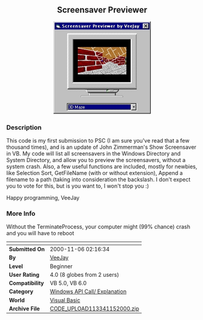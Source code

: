 ﻿<div align="center">

## Screensaver Previewer

<img src="PIC20001151924176423.jpg">
</div>

### Description

This code is my first submission to PSC (I am sure you've read that a few thousand times), and is an update of John Zimmerman's Show Screensaver in VB. My code will list all screensavers in the Windows Directory and System Directory, and allow you to preview the screensavers, without a system crash. Also, a few useful functions are included, mostly for newbies, like Selection Sort, GetFileName (with or without extension), Append a filename to a path (taking into consideration the backslash. I don't expect you to vote for this, but is you want to, I won't stop you :)

Happy programming, VeeJay
 
### More Info
 
Without the TerminateProcess, your computer might (99% chance) crash and you will have to reboot


<span>             |<span>
---                |---
**Submitted On**   |2000-11-06 02:16:34
**By**             |[VeeJay](https://github.com/Planet-Source-Code/PSCIndex/blob/master/ByAuthor/veejay.md)
**Level**          |Beginner
**User Rating**    |4.0 (8 globes from 2 users)
**Compatibility**  |VB 5\.0, VB 6\.0
**Category**       |[Windows API Call/ Explanation](https://github.com/Planet-Source-Code/PSCIndex/blob/master/ByCategory/windows-api-call-explanation__1-39.md)
**World**          |[Visual Basic](https://github.com/Planet-Source-Code/PSCIndex/blob/master/ByWorld/visual-basic.md)
**Archive File**   |[CODE\_UPLOAD113341152000\.zip](https://github.com/Planet-Source-Code/veejay-screensaver-previewer__1-12557/archive/master.zip)








